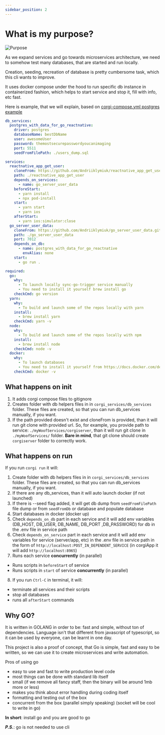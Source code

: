 ```yaml
---
sidebar_position: 2
---
```


# What is my purpose?

![Purpose](/img/purpose.jpeg)

As we expand services and go towards microservices architecture, we need to
somehow test many databases, that are started and run locally.

Creation, seeding, recreation of database is pretty cumbersome task, which this
cli wants to improve.

It uses docker compose under the hood to run specific db instance in
containerized fashion, which helps to start service and stop it, fill with info,
etc fast.

Here is example, that we will explain, based on
[corgi-compose.yml postgres example](https://github.com/Andriiklymiuk/corgi_examples/blob/main/postgres/postgres-seeded-go-reactnative.corgi-compose.yml)

```yml
db_services:
  postgres_with_data_for_go_reactnative:
    driver: postgres
    databaseName: bestDbName
    user: awesomeUser
    password: themostsecurepasswordyoucanimaging
    port: 5511
    seedFromFilePath: ./users_dump.sql

services:
  reactnative_app_get_user:
    cloneFrom: https://github.com/Andriiklymiuk/reactnative_app_get_user.git
    path: ./reactnative_app_get_user
    depends_on_services:
      - name: go_server_user_data
    beforeStart:
      - yarn install
      - npx pod-install
    start:
      - yarn start
      - yarn ios
    afterStart:
      - yarn ios:simulator:close
  go_server_user_data:
    cloneFrom: https://github.com/Andriiklymiuk/go_server_user_data.git
    path: ./go_server_user_data
    port: 7012
    depends_on_db:
      - name: postgres_with_data_for_go_reactnative
        envAlias: none
    start:
      - go run .

required:
  go:
    why:
      - To launch locally sync-go-trigger service manually
      - You need to install it yourself brew install go
    checkCmd: go version
  yarn:
    why:
      - To build and launch some of the repos locally with yarn
    install:
      - brew install yarn
    checkCmd: yarn -v
  node:
    why:
      - To build and launch some of the repos locally with npm
    install:
      - brew install node
    checkCmd: node -v
  docker:
    why:
      - To launch databases
      - You need to install it yourself from https://docs.docker.com/desktop/install/mac-install/
    checkCmd: docker -v
```

## What happens on init

1. It adds corgi compose files to gitignore
2. Creates folder with db helpers files in in `corgi_services/db_services`
   folder. These files are created, so that you can run db_services manually, if
   you want.
3. If the path provided doesn't exist and cloneFrom is provided, than it will
   run git clone with provided url. So, for example, you provide path to
   service: `./myWoofServices/corgiserver`, than it will run git clone in
   `./myWoofServices/` folder. **Bare in mind**, that git clone should create
   `corgiserver` folder to correctly work.

## What happens on run

If you run `corgi run` it will:

1. Create folder with db helpers files in in `corgi_services/db_services`
   folder. These files are created, so that you can run db_services manually, if
   you want.
2. If there are any db_services, than it will auto launch docker (if not
   launched)
3. If there is --seed flag added, it will get db dump from `seedFromFilePath`
   file dump or from `seedFromDb` or database and populate database
4. Start databases in docker (docker up)
5. Check `depends_on_db` part in each service and it will add env variables
   (DB_HOST, DB_USER, DB_NAME, DB_PORT ,DB_PASSWORD) for db in the .env file in
   service path
6. Check `depends_on_service` part in each service and it will add env variables
   for service (server/app, etc) in the .env file in service path in the form of
   `http://localhost:POST_IN_DEPENDENT_SERVICE` (in corgiApp it will add
   `http://localhost:8965`)
7. Runs each service **concurrently** (in parallel)

- Runs scripts in `beforeStart` of service
- Runs scripts in `start` of service **concurrently** (in parallel)

8. If you run `Ctrl-C` in terminal, it will:

- terminate all services and their scripts
- stop all databases
- runs all `afterStart` commands

## Why GO?

It is written in GOLANG in order to be: fast and simple, without ton of
dependencies. Language isn't that different from javascript of typescript, so it
can be used by everyone, can be learnt in one day.

This project is also a proof of concept, that Go is simple, fast and easy to be
written, so we can use it to create microservices and write automation.

Pros of using go

- easy to use and fast to write production level code
- most things can be done with standard lib itself
- small (if we remove all fancy staff, then the binary will be around 1mb more
  or less)
- makes you think about error handling during coding itself
- formatting and testing out of the box
- concurrent from the box (parallel simply speaking) (socket will be cool to
  write in go)

**In short**: install go and you are good to go

_**P.S.**_: go is not needed to use cli

